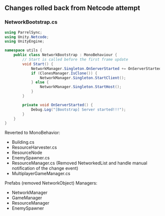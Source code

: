 ## Changes rolled back from Netcode attempt

### NetworkBootstrap.cs

```csharp
using ParrelSync;
using Unity.Netcode;
using UnityEngine;

namespace utils {
    public class NetworkBootstrap : MonoBehaviour {
        // Start is called before the first frame update
        void Start() {
            NetworkManager.Singleton.OnServerStarted += OnServerStarted;
            if (ClonesManager.IsClone()) {
                NetworkManager.Singleton.StartClient();
            } else {
                NetworkManager.Singleton.StartHost();
            }
        }

        private void OnServerStarted() {
            Debug.Log("[Bootstrap] Server started!!!");
        }
    }
}
```

Reverted to MonoBehavior:
- Building.cs
- ResourceHarvester.cs
- ResourceNode
- EnemySpawner.cs
- ResourceManager.cs (Removed NetworkedList and handle manual notification of the change event)
- MultiplayerGameManager.cs

Prefabs (removed NetworkObject)
Managers:
- NetworkManager
- GameManager
- ResourceManager
- EnemySpawner

